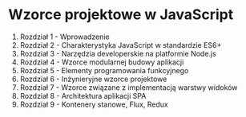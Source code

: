 # Wzorce projektowe w JavaScript

1. Rozdział 1 - Wprowadzenie
1. Rozdział 2 - Charakterystyka JavaScript w standardzie ES6+
1. Rozdział 3 - Narzędzia developerskie na platformie Node.js
1. Rozdział 4 - Wzorce modularnej budowy aplikacji
1. Rozdział 5 - Elementy programowania funkcyjnego
1. Rozdział 6 - Inżynieryjne wzorce projektowe
1. Rozdział 7 - Wzorce związane z implementacją warstwy widoków
1. Rozdział 8 - Architektura aplikacji SPA
1. Rozdział 9 - Kontenery stanowe, Flux, Redux

